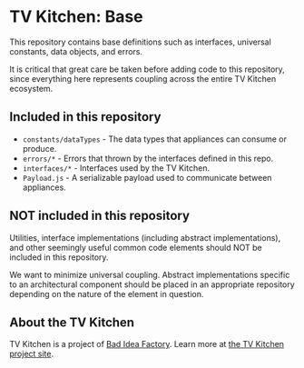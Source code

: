 # TV Kitchen: Base

This repository contains base definitions such as interfaces, universal constants, data objects, and errors.

It is critical that great care be taken before adding code to this repository, since everything here represents coupling across the entire TV Kitchen ecosystem.

## Included in this repository

* `constants/dataTypes` - The data types that appliances can consume or produce.
* `errors/*` - Errors that thrown by the interfaces defined in this repo.
* `interfaces/*` - Interfaces used by the TV Kitchen.
* `Payload.js` - A serializable payload used to communicate between appliances.

## NOT included in this repository

Utilities, interface implementations (including abstract implementations), and other seemingly useful common code elements should NOT be included in this repository.

We want to minimize universal coupling. Abstract implementations specific to an architectural component should be placed in an appropriate repository depending on the nature of the element in question.

## About the TV Kitchen

TV Kitchen is a project of [Bad Idea Factory](https://biffud.com).  Learn more at [the TV Kitchen project site](https://tv.kitchen).
